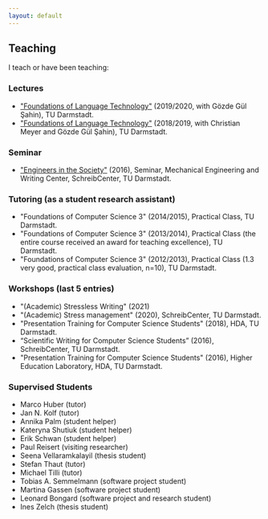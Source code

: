 ```yaml
---
layout: default
---
```


## Teaching
I teach or have been teaching:

### Lectures
* ["Foundations of Language Technology"](https://www.informatik.tu-darmstadt.de/ukp/teaching_ukp/courses_3/previous_terms/wise_2018___2019/foundations_of_language_technology_6/foundations_of_language_technology_7.en.jsp) (2019/2020, with Gözde Gül Şahin), TU Darmstadt.
* ["Foundations of Language Technology"](https://www.informatik.tu-darmstadt.de/ukp/teaching_ukp/courses_3/current_and_upcoming_courses/wise_2018___2019/foundations_of_language_technology_6/foundations_of_language_technology_7.en.jsp) (2018/2019, with Christian Meyer and Gözde Gül Şahin), TU Darmstadt.

### Seminar
* ["Engineers in the Society"](https://www.maschinenbau.tu-darmstadt.de/studieren/interessierte/studiengaenge_mb/b_mpe/index.en.jsp) (2016), Seminar, Mechanical Engineering and Writing Center, SchreibCenter, TU Darmstadt.

### Tutoring (as a student research assistant)
* "Foundations of Computer Science 3" (2014/2015), Practical Class, TU Darmstadt.
* "Foundations of Computer Science 3" (2013/2014), Practical Class (the entire course received an award for teaching excellence), TU Darmstadt.
* "Foundations of Computer Science 3" (2012/2013), Practical Class (1.3 very good, practical class evaluation, n=10), TU Darmstadt.

### Workshops (last 5 entries)
* "(Academic) Stressless Writing" (2021)
* "(Academic) Stress management" (2020), SchreibCenter, TU Darmstadt.
* "Presentation Training for Computer Science Students" (2018), HDA, TU Darmstadt.
* “Scientific Writing for Computer Science Students” (2016), SchreibCenter, TU Darmstadt.
* "Presentation Training for Computer Science Students" (2016), Higher Education Laboratory, HDA, TU Darmstadt.

### Supervised Students
* Marco Huber (tutor)
* Jan N. Kolf (tutor)
* Annika Palm (student helper)
* Kateryna Shutiuk (student helper)
* Erik Schwan (student helper)
* Paul Reisert (visiting researcher)
* Seena Vellaramkalayil (thesis student)
* Stefan Thaut (tutor)
* Michael Tilli (tutor)
* Tobias A. Semmelmann (software project student)
* Martina Gassen (software project student)
* Leonard Bongard (software project and research student)
* Ines Zelch (thesis student)
